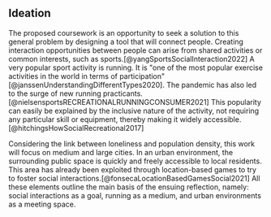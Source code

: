 ## Ideation
The proposed coursework is an opportunity to seek a solution to this general problem by designing a tool that will connect people.
Creating interaction opportunities between people can arise from shared activities or common interests, such as sports.[@yangSportsSocialInteraction2022]
A very popular sport activity is running. It is "one of the most popular exercise activities in the world in terms of participation"[@janssenUnderstandingDifferentTypes2020].
The pandemic has also led to the surge of new running practicants.[@nielsensportsRECREATIONALRUNNINGCONSUMER2021]
This popularity can easily be explained by the inclusive nature of the activity, not requiring any particular skill or equipment,
thereby making it widely accessible.[@hitchingsHowSocialRecreational2017]

Considering the link between loneliness and population density, this work will focus on medium and large cities.
In an urban environment, the surrounding public space is quickly and freely accessible to local residents.
This area has already been exploited through location-based games to try to foster social interactions.[@fonsecaLocationBasedGamesSocial2021]
All these elements outline the main basis of the ensuing reflection, namely: social interactions as a goal, 
running as a medium, and urban environments as a meeting space.